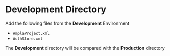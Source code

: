 Development Directory
============

Add the following files from the **Development** Environment

- ```AmplaProject.xml```
- ```AuthStore.xml```

The **Development** directory will be compared with the **Production** directory
